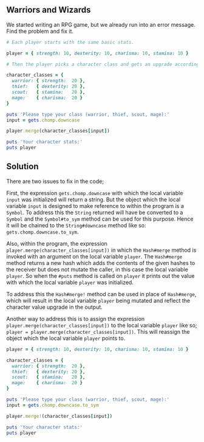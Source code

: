 ## Warriors and Wizards
We started writing an RPG game, but we already run into an error message. Find the problem and fix it.
```ruby
# Each player starts with the same basic stats.

player = { strength: 10, dexterity: 10, charisma: 10, stamina: 10 }

# Then the player picks a character class and gets an upgrade accordingly.

character_classes = {
  warrior: { strength:  20 },
  thief:   { dexterity: 20 },
  scout:   { stamina:   20 },
  mage:    { charisma:  20 }
}

puts 'Please type your class (warrior, thief, scout, mage):'
input = gets.chomp.downcase

player.merge(character_classes[input])

puts 'Your character stats:'
puts player
```

## Solution
There are two issues to fix in the code;

First, the expression `gets.chomp.downcase` with which the local variable `input` was initialized will return a string. But the object which the local variable `input` is designed to make reference to within the program is a `Symbol`. To address this the `String` returned will have be converted to a `Symbol` and the `Symbol#to_sym` method can be used for this purpose. Hence it will be chained to the `String#downcase` method like so: `gets.chomp.downcase.to_sym`.

Also, within the program, the expression `player.merge(character_classes[input])` in which the `Hash#merge` method is invoked with an argument on the local variable `player`. The `Hash#merge` method returns a new hash which adds the contents of the given hashes to the receiver but does not mutate the caller, in this case the local variable `player`. So when the `#puts` method is called on `player` it prints out the value with which the local variable `player` was initialized.

To address this the `Hash#merge!` method can be used in place of `Hash#merge`, which will result in the local variable `player` being mutated and reflect the character value upgrade in the output.

Another way to address this is to assign the expression `player.merge(character_classes[input])` to the local variable `player` like so; `player = player.merge(character_classes[input])`. This will reassign the object which the local variable `player` points to.

```ruby
player = { strength: 10, dexterity: 10, charisma: 10, stamina: 10 }

character_classes = {
  warrior: { strength:  20 },
  thief:   { dexterity: 20 },
  scout:   { stamina:   20 },
  mage:    { charisma:  20 }
}

puts 'Please type your class (warrior, thief, scout, mage):'
input = gets.chomp.downcase.to_sym

player.merge!(character_classes[input])

puts 'Your character stats:'
puts player
```